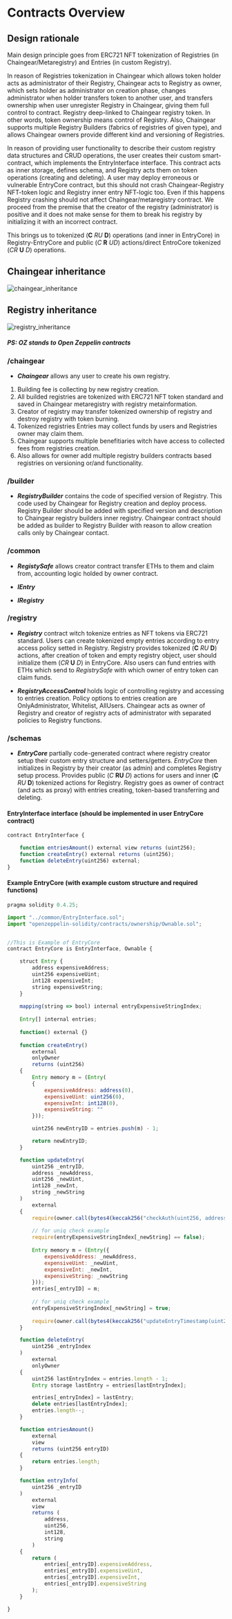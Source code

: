 # Contracts Overview

## Design rationale

Main design principle goes from ERC721 NFT tokenization of Registries (in Chaingear/Metaregistry) and Entries (in custom Registry). 

In reason of Registries tokenization in Chaingear which allows token holder acts as administrator of their Registry, Chaingear acts to Registry as owner, which sets holder as administrator on creation phase, changes administrator when holder transfers token to another user, and transfers ownership when user unregister Registry in Chaingear, giving them full control to contract. Registry deep-linked to Chaingear registry token. In other words, token ownership means control of Registry. Also, Chaingear supports multiple Registry Builders (fabrics of registries of given type), and allows Chaingear owners provide different kind and versioning of Registries.

In reason of providing user functionality to describe their custom registry data structures and CRUD operations, the user creates their custom smart-contract, which implements the EntryInterface interface. This contract acts as inner storage, defines schema, and Registry acts them on token operations (creating and deleting). A user may deploy erroneous or vulnerable EntryCore contract, but this should not crash Chaingear-Registry NFT-token logic and Registry inner entry NFT-logic too. Even if this happens Registry crashing should not affect Chaingear/metaregistry contract. We proceed from the premise that the creator of the registry (administrator) is positive and it does not make sense for them to break his registry by initializing it with an incorrect contract.

This brings us to tokenized (**C** _RU_ **D**) operations (and inner in EntryCore) in Registry-EntryCore and public (_C_ **R** _UD_) actions/direct EntroCore tokenized (_CR_ **U** _D_) operations.

## Chaingear inheritance 
![chaingear_inheritance](mermaid/contracts-chaingear_inheritance.svg)

## Registry inheritance
![registry_inheritance](mermaid/contracts-registry_inheritance.svg)

##### PS: OZ stands to Open Zeppelin contracts

### /chaingear
- **_Chaingear_** allows any user to create his own registry. 
1. Building fee is collecting by new registry creation. 
2. All builded registries are tokenized with ERC721 NFT token standard and saved in Chaingear metaregistry with registry metainformation. 
3. Creator of registry may transfer tokenized ownership of registry and destroy registry with token burning. 
4. Tokenized registries Entries may collect funds by users and Registries owner may claim them. 
5. Chaingear supports multiple benefitiaries witch have access to collected fees from registries creation. 
6. Also allows for owner add multiple registry builders contracts based registries on versioning or/and functionality.

### /builder
- **_RegistryBuilder_** contains the code of specified version of Registry. This code used by Chaingear for Registry creation and deploy process. Registry Builder should be added with specified version and description to Chaingear registry builders inner registry. Chaingear contract should be added as builder to Registry Builder with reason to allow creation calls only by Chaingear contact.

### /common
- **_RegistySafe_** allows creator contract transfer ETHs to them and claim from, accounting logic holded by owner contract.

- **_IEntry_**
 
- **_IRegistry_** 

### /registry
- **_Registry_** contract witch tokenize entries as NFT tokens via ERC721 standard. Users can create tokenized empty entries according to entry access policy setted in Registry. Registry provides tokenized (**C** _RU_ **D**) actions, after creation of token and empty registry object, user should initialize them (_CR_ **U** _D_) in EntryCore. Also users can fund entries with ETHs which send to _RegistrySafe_ with which owner of entry token can claim funds.

- **_RegistryAccessControl_** holds logic of controlling registry and accessing to entries creation. Policy options to entries creation are OnlyAdministrator, Whitelist, AllUsers. Chaingear acts as owner of Registry and creator of registry acts of administrator with separated policies to Registry functions.

### /schemas
- **_EntryCore_** partially code-generated contract where registry creator setup their custom entry structure and setters/getters. _EntryCore_ then initializes in Registry by their creator (as admin) and completes Registry setup process. Provides public (_C_ **RU** _D_) actions for users and inner (**C** _RU_ **D**) tokenized actions for Registry.  Registry goes as owner of contract (and acts as proxy) with entries creating, token-based transferring and deleting.

#### EntryInterface interface (should be implemented in user EntryCore contract)
```js
contract EntryInterface {

    function entriesAmount() external view returns (uint256);
    function createEntry() external returns (uint256);
    function deleteEntry(uint256) external;
}
```

#### Example EntryCore (with example custom structure and required functions)
```js
pragma solidity 0.4.25;

import "../common/EntryInterface.sol";
import "openzeppelin-solidity/contracts/ownership/Ownable.sol";


//This is Example of EntryCore
contract EntryCore is EntryInterface, Ownable {

    struct Entry {
        address expensiveAddress;
        uint256 expensiveUint;
        int128 expensiveInt;
        string expensiveString;
    }
    
    mapping(string => bool) internal entryExpensiveStringIndex;
    
    Entry[] internal entries;
    
    function() external {}
    
    function createEntry()
        external
        onlyOwner
        returns (uint256)
    {
        Entry memory m = (Entry(
        {
            expensiveAddress: address(0),
            expensiveUint: uint256(0),
            expensiveInt: int128(0),
            expensiveString: ""
        }));

        uint256 newEntryID = entries.push(m) - 1;

        return newEntryID;
    }

    function updateEntry(
        uint256 _entryID, 
        address _newAddress, 
        uint256 _newUint, 
        int128 _newInt, 
        string _newString
    )
        external
    {
        require(owner.call(bytes4(keccak256("checkAuth(uint256, address)")), _entryID, msg.sender));
        
        // for uniq check example
        require(entryExpensiveStringIndex[_newString] == false);
            
        Entry memory m = (Entry({
            expensiveAddress: _newAddress,
            expensiveUint: _newUint,
            expensiveInt: _newInt,
            expensiveString: _newString
        }));
        entries[_entryID] = m;
        
        // for uniq check example
        entryExpensiveStringIndex[_newString] = true;
        
        require(owner.call(bytes4(keccak256("updateEntryTimestamp(uint256)")), _entryID));
    }

    function deleteEntry(
        uint256 _entryIndex
    )
        external
        onlyOwner
    {
        uint256 lastEntryIndex = entries.length - 1;
        Entry storage lastEntry = entries[lastEntryIndex];

        entries[_entryIndex] = lastEntry;
        delete entries[lastEntryIndex];
        entries.length--;
    }

    function entriesAmount()
        external
        view
        returns (uint256 entryID)
    {
        return entries.length;
    }

    function entryInfo(
        uint256 _entryID
    )
        external
        view
        returns (
            address, 
            uint256, 
            int128, 
            string
        )
    {
        return (
            entries[_entryID].expensiveAddress,
            entries[_entryID].expensiveUint,
            entries[_entryID].expensiveInt,
            entries[_entryID].expensiveString
        );
    }

}
```
    